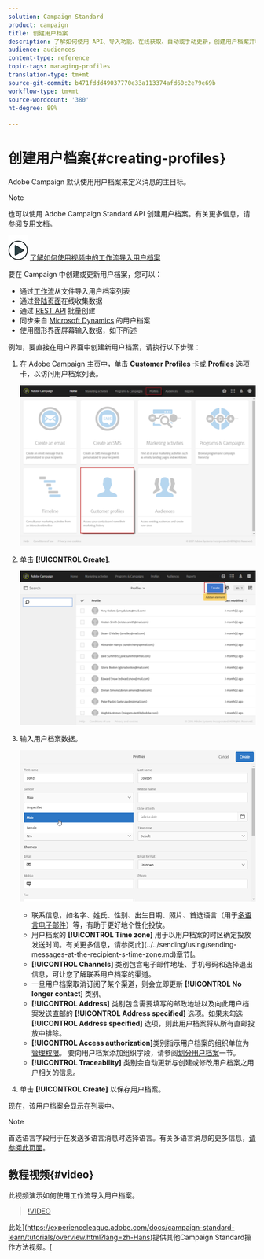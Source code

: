 ```yaml
---
solution: Campaign Standard
product: campaign
title: 创建用户档案
description: 了解如何使用 API、导入功能、在线获取、自动或手动更新，创建用户档案并收集联系人的数据。
audience: audiences
content-type: reference
topic-tags: managing-profiles
translation-type: tm+mt
source-git-commit: b471fddd49037770e33a113374afd60c2e79e69b
workflow-type: tm+mt
source-wordcount: '380'
ht-degree: 89%

---
```



# 创建用户档案{#creating-profiles}

Adobe Campaign 默认使用用户档案来定义消息的主目标。

>[!NOTE]
>
>也可以使用 Adobe Campaign Standard API 创建用户档案。有关更多信息，请参阅[专用文档](../../api/using/creating-profiles.md)。

![](assets/do-not-localize/how-to-video.png) [了解如何使用视频中的工作流导入用户档案](#video)

要在 Campaign 中创建或更新用户档案，您可以：

* 通过[工作流](../../automating/using/creating-import-workflow-templates.md)从文件导入用户档案列表
* 通过[登陆页面](../../channels/using/getting-started-with-landing-pages.md)在线收集数据
* 通过 [REST API](../../api/using/get-started-apis.md) 批量创建
* 同步来自 [Microsoft Dynamics](../../integrating/using/d365-acs-get-started.md) 的用户档案
* 使用图形界面屏幕输入数据，如下所述

例如，要直接在用户界面中创建新用户档案，请执行以下步骤：

1. 在 Adobe Campaign 主页中，单击 **Customer Profiles** 卡或 **Profiles** 选项卡，以访问用户档案列表。

   ![](assets/profile_creation_1.png)

1. 单击 **[!UICONTROL Create]**.

   ![](assets/profile_creation.png)

1. 输入用户档案数据。

   ![](assets/profile_creation1.png)

   * 联系信息，如名字、姓氏、性别、出生日期、照片、首选语言（用于[多语言电子邮件](../../channels/using/creating-a-multilingual-email.md)）等，有助于更好地个性化投放。
   * 用户档案的 **[!UICONTROL Time zone]** 用于以用户档案的时区确定投放发送时间。有关更多信息，请参阅此](../../sending/using/sending-messages-at-the-recipient-s-time-zone.md)章节[。
   * **[!UICONTROL Channels]** 类别包含电子邮件地址、手机号码和选择退出信息，可让您了解联系用户档案的渠道。
   * 一旦用户档案取消订阅了某个渠道，则会立即更新 **[!UICONTROL No longer contact]** 类别。
   * **[!UICONTROL Address]** 类别包含需要填写的邮政地址以及向此用户档案发送[直邮](../../channels/using/about-direct-mail.md)的 **[!UICONTROL Address specified]** 选项。如果未勾选 **[!UICONTROL Address specified]** 选项，则此用户档案将从所有直邮投放中排除。
   * **[!UICONTROL Access authorization]**&#x200B;类别指示用户档案的组织单位为[管理权限](../../administration/using/about-access-management.md)。 要向用户档案添加组织字段，请参阅[划分用户档案](../../administration/using/organizational-units.md#partitioning-profiles)一节。
   * **[!UICONTROL Traceability]** 类别会自动更新与创建或修改用户档案之用户相关的信息。

1. 单击 **[!UICONTROL Create]** 以保存用户档案。

现在，该用户档案会显示在列表中。

>[!NOTE]
>首选语言字段用于在发送多语言消息时选择语言。有关多语言消息的更多信息，[请参阅此页面](../../channels/using/creating-a-multilingual-email.md)。

## 教程视频{#video}

此视频演示如何使用工作流导入用户档案。

>[!VIDEO](https://video.tv.adobe.com/v/24993?quality=12)

此处](https://experienceleague.adobe.com/docs/campaign-standard-learn/tutorials/overview.html?lang=zh-Hans)提供其他Campaign Standard操作方法视频。[
